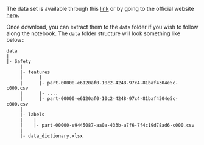 The data set is available through this [link](https://s3-ap-southeast-1.amazonaws.com/grab-aiforsea-dataset/safety.zip) or by going to the official website [here](https://www.aiforsea.com/safety).

Once download, you can extract them to the `data` folder if you wish to follow along the notebook. The `data` folder structure will look something like below::

```
data
|
|- Safety
     |
     |- features
     |      |
     |      |- part-00000-e6120af0-10c2-4248-97c4-81baf4304e5c-c000.csv
     |      |- ....
     |      |- part-00000-e6120af0-10c2-4248-97c4-81baf4304e5c-c000.csv
     |
     |- labels
     |    |
     |    |- part-00000-e9445087-aa0a-433b-a7f6-7f4c19d78ad6-c000.csv
     |
     |- data_dictionary.xlsx
    
```

